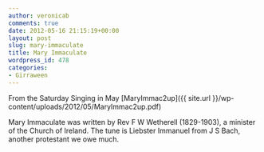 ```yaml
---
author: veronicab
comments: true
date: 2012-05-16 21:15:19+00:00
layout: post
slug: mary-immaculate
title: Mary Immaculate
wordpress_id: 478
categories:
- Girraween
---
```


From the Saturday Singing in May
[MaryImmac2up]({{ site.url }}/wp-content/uploads/2012/05/MaryImmac2up.pdf)

Mary Immaculate was written by Rev F W Wetherell (1829-1903), a minister of the Church of Ireland.  The tune is Liebster Immanuel from J S Bach, another protestant we owe much.

